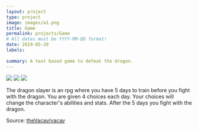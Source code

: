 ```yaml
---
layout: project
type: project
image: images/a1.png
title: Game
permalink: projects/Game
# All dates must be YYYY-MM-DD format!
date: 2019-05-20
labels:
  
summary: A text based game to defeat the dragon. 
---
```


<img class="ui medium right floated rounded image" src="../images/a2">
<img class="ui medium right floated rounded image" src="../images/a3">
<img class="ui medium right floated rounded image" src="../images/a4">

The dragon slayer is an rpg where you have 5 days to train before you fight with the dragon. You are given 4 choices each day. Your choices will change the character's abilities and stats. After the 5 days you fight with the dragon. 
 
Source: <a href="https://github.com/theVacay/vacay"><i class="large github icon"></i>theVacay/vacay</a>
